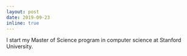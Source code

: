 ```yaml
---
layout: post
date: 2019-09-23
inline: true
---
```


I start my Master of Science program in computer science at Stanford University.
